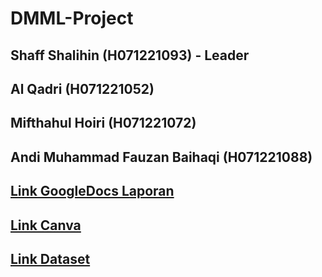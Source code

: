 # DMML-Project

## Shaff Shalihin (H071221093) - Leader
## Al Qadri (H071221052)
## Mifthahul Hoiri (H071221072)
## Andi Muhammad Fauzan Baihaqi (H071221088)


## [Link GoogleDocs Laporan]([https://www.kaggle.com/datasets/lakshmi25npathi/imdb-dataset-of-50k-movie-reviews](https://docs.google.com/document/d/1TVnqlBXHyk6kpmUoGUJ_rBVPX9myTUFeui9mvvBQaKw/edit))
## [Link Canva]([https://www.kaggle.com/datasets/lakshmi25npathi/imdb-dataset-of-50k-movie-reviews](https://www.canva.com/design/DAGIB3lu7VQ/XK07LeRy64kijz55Tk-aIA/edit?utm_content=DAGIB3lu7VQ&utm_campaign=designshare&utm_medium=link2&utm_source=sharebutton))
## [Link Dataset](https://www.kaggle.com/datasets/lakshmi25npathi/imdb-dataset-of-50k-movie-reviews)
